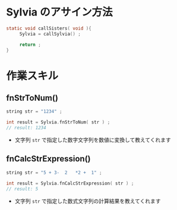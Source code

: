 # Sylvia のアサイン方法
```c
static void callSisters( void ){
     Sylvia = callSylvia() ;

     return ;
}
```

# 作業スキル
## fnStrToNum()
```c
string str = "1234" ;

int result = Sylvia.fnStrToNum( str ) ;
// result: 1234
```
* 文字列 `str` で指定した数字文字列を数値に変換して教えてくれます

## fnCalcStrExpression()
```c
string str = "5 + 3-  2   *2 +  1" ;

int result = Sylvia.fnCalcStrExpression( str ) ;
// result: 5
```
* 文字列 `str` で指定した数式文字列の計算結果を教えてくれます
